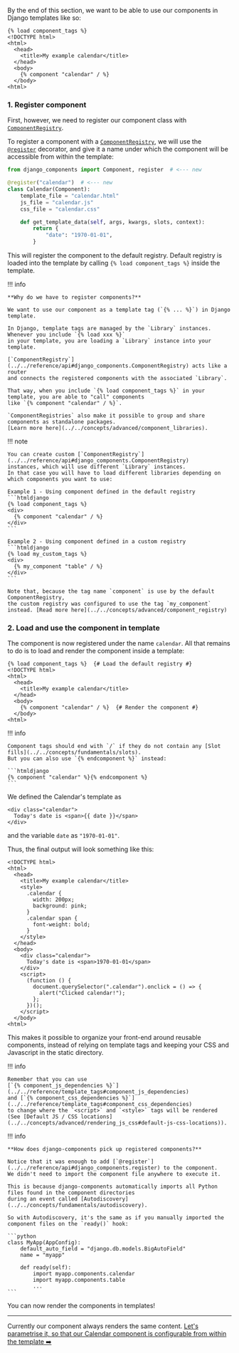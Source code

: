 By the end of this section, we want to be able to use our components in Django templates like so:

```htmldjango
{% load component_tags %}
<!DOCTYPE html>
<html>
  <head>
    <title>My example calendar</title>
  </head>
  <body>
    {% component "calendar" / %}
  </body>
<html>
```

### 1. Register component

First, however, we need to register our component class with [`ComponentRegistry`](../../reference/api#django_components.ComponentRegistry).

To register a component with a [`ComponentRegistry`](../../reference/api#django_components.ComponentRegistry),
we will use the [`@register`](../../reference/api#django_components.register)
decorator, and give it a name under which the component will be accessible from within the template:

```python title="[project root]/components/calendar/calendar.py"
from django_components import Component, register  # <--- new

@register("calendar")  # <--- new
class Calendar(Component):
    template_file = "calendar.html"
    js_file = "calendar.js"
    css_file = "calendar.css"

    def get_template_data(self, args, kwargs, slots, context):
        return {
            "date": "1970-01-01",
        }
```

This will register the component to the default registry. Default registry is loaded into the template
by calling `{% load component_tags %}` inside the template.

!!! info

    **Why do we have to register components?**

    We want to use our component as a template tag (`{% ... %}`) in Django template.

    In Django, template tags are managed by the `Library` instances. Whenever you include `{% load xxx %}`
    in your template, you are loading a `Library` instance into your template.

    [`ComponentRegistry`](../../reference/api#django_components.ComponentRegistry) acts like a router
    and connects the registered components with the associated `Library`.

    That way, when you include `{% load component_tags %}` in your template, you are able to "call" components
    like `{% component "calendar" / %}`.

    `ComponentRegistries` also make it possible to group and share components as standalone packages.
    [Learn more here](../../concepts/advanced/component_libraries).

!!! note

    You can create custom [`ComponentRegistry`](../../reference/api#django_components.ComponentRegistry)
    instances, which will use different `Library` instances.
    In that case you will have to load different libraries depending on which components you want to use:

    Example 1 - Using component defined in the default registry
    ```htmldjango
    {% load component_tags %}
    <div>
      {% component "calendar" / %}
    </div>
    ```

    Example 2 - Using component defined in a custom registry
    ```htmldjango
    {% load my_custom_tags %}
    <div>
      {% my_component "table" / %}
    </div>
    ```

    Note that, because the tag name `component` is use by the default ComponentRegistry,
    the custom registry was configured to use the tag `my_component` instead. [Read more here](../../concepts/advanced/component_registry)

### 2. Load and use the component in template

The component is now registered under the name `calendar`. All that remains to do is to load
and render the component inside a template:

```htmldjango
{% load component_tags %}  {# Load the default registry #}
<!DOCTYPE html>
<html>
  <head>
    <title>My example calendar</title>
  </head>
  <body>
    {% component "calendar" / %}  {# Render the component #}
  </body>
<html>
```

!!! info

    Component tags should end with `/` if they do not contain any [Slot fills](../../concepts/fundamentals/slots).
    But you can also use `{% endcomponent %}` instead:

    ```htmldjango
    {% component "calendar" %}{% endcomponent %}
    ```

We defined the Calendar's template as

```htmldjango
<div class="calendar">
  Today's date is <span>{{ date }}</span>
</div>
```

and the variable `date` as `"1970-01-01"`.

Thus, the final output will look something like this:

```htmldjango
<!DOCTYPE html>
<html>
  <head>
    <title>My example calendar</title>
    <style>
      .calendar {
        width: 200px;
        background: pink;
      }
      .calendar span {
        font-weight: bold;
      }
    </style>
  </head>
  <body>
    <div class="calendar">
      Today's date is <span>1970-01-01</span>
    </div>
    <script>
      (function () {
        document.querySelector(".calendar").onclick = () => {
          alert("Clicked calendar!");
        };
      })();
    </script>
  </body>
<html>
```

This makes it possible to organize your front-end around reusable components, instead of relying on template tags
and keeping your CSS and Javascript in the static directory.

!!! info

    Remember that you can use
    [`{% component_js_dependencies %}`](../../reference/template_tags#component_js_dependencies)
    and [`{% component_css_dependencies %}`](../../reference/template_tags#component_css_dependencies)
    to change where the `<script>` and `<style>` tags will be rendered
    (See [Default JS / CSS locations](../../concepts/advanced/rendering_js_css#default-js-css-locations)).

!!! info

    **How does django-components pick up registered components?**

    Notice that it was enough to add [`@register`](../../reference/api#django_components.register) to the component.
    We didn't need to import the component file anywhere to execute it.

    This is because django-components automatically imports all Python files found in the component directories
    during an event called [Autodiscovery](../../concepts/fundamentals/autodiscovery).

    So with Autodiscovery, it's the same as if you manually imported the component files on the `ready()` hook:

    ```python
    class MyApp(AppConfig):
        default_auto_field = "django.db.models.BigAutoField"
        name = "myapp"

        def ready(self):
            import myapp.components.calendar
            import myapp.components.table
            ...
    ```

You can now render the components in templates!

---

Currently our component always renders the same content. [Let's parametrise it, so that our Calendar component
is configurable from within the template ➡️](./parametrising_components.md)
